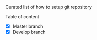 Curated list of how to setup git repository

Table of content

-   [x] Master branch 
-   [x] Develop branch